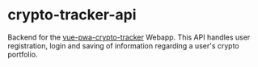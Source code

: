 # crypto-tracker-api

Backend for the [vue-pwa-crypto-tracker](https://github.com/david-daly/vue-pwa-crypto-tracker) Webapp. This API handles user registration, login and saving of information regarding a user's crypto portfolio.
